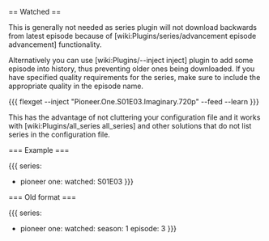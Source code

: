 == Watched ==

This is generally not needed as series plugin will not download backwards from latest episode because of [wiki:Plugins/series/advancement episode advancement] functionality.

Alternatively you can use [wiki:Plugins/--inject inject] plugin to add some episode into history, thus preventing older ones being downloaded. If you have specified quality requirements for the series, make sure to include the appropriate quality in the episode name.

{{{
flexget --inject "Pioneer.One.S01E03.Imaginary.720p" --feed <some series feed> --learn
}}}

This has the advantage of not cluttering your configuration file and it works with [wiki:Plugins/all_series all_series] and other solutions that do not list series in the configuration file.

=== Example ===

{{{
series:
  - pioneer one:
      watched: S01E03
}}}

=== Old format ===

{{{
series:
  - pioneer one:
      watched: 
        season: 1
        episode: 3
}}}